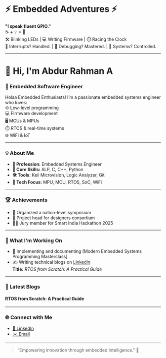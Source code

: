 # ⚡ Embedded Adventures ⚡

**"I speak fluent GPIO."**  
☕ + 💡 = 💾  
🛠️ Blinking LEDs | 💻 Writing Firmware | ⏱️ Racing the Clock  
🔌 Interrupts? Handled. | 🔧 Debugging? Mastered. | 🤖 Systems? Controlled.  

---

# 👋 Hi, I'm Abdur Rahman A

### 🚀 Embedded Software Engineer

Holaa Embedded Enthusiasts! I’m a passionate embedded systems engineer who loves:  
⚙️ Low-level programming  
💻 Firmware development  
🖥️ MCUs & MPUs  
⏱️ RTOS & real-time systems  
🌐 WiFi & IoT  

---

### 💡 About Me
- **👔 Profession:** Embedded Systems Engineer  
- **💾 Core Skills:** ALP, C, C++, Python  
- **🛠️ Tools:** Keil Microvision, Logic Analyzer, Git  
- **🔧 Tech Focus:** MPU, MCU, RTOS, SoC, WiFi  

---

### 🏆 Achievements
- 🏅 Organized a nation-level symposium  
- 🎨 Project head for designers consortium  
- 👩‍⚖️ Jury member for Smart India Hackathon 2025  

---

### 🌱 What I'm Working On
- 🔭 Implementing and documenting [Modern Embedded Systems Programming Masterclass]  
- ✍️ Writing technical blogs on [LinkedIn](https://www.linkedin.com/in/abdur-rahman-ar1411)  
  **Title:** *RTOS from Scratch: A Practical Guide*  

---

### 📰 Latest Blogs
#### RTOS from Scratch: A Practical Guide
<!-- BLOG-RTOS:START -->
<!-- BLOG-RTOS:END -->

---

### 🌐 Connect with Me
- [🔗 LinkedIn](https://www.linkedin.com/in/abdur-rahman-ar1411)  
- [✉️ Email](mailto:abdurrahman.ar.9489@gmail.com)  

---

> “Empowering innovation through embedded intelligence.” 🚀
